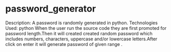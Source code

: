# password_generator
Description: A password is randomly generated in python.    Technologies Used: python   When the user run the source code they are first promoted for password length.Then it will created created random password which includes numbers, characters, uppercase and/or lowercase letters.After click on enter it will generate password of given range .
